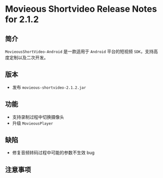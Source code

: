 # Movieous Shortvideo Release Notes for 2.1.2

## 简介

`MovieousShortVideo-Android` 是一款适用于 `Android` 平台的短视频 `SDK`，支持高度定制以及二次开发。

## 版本

* 发布 `movieous-shortvideo-2.1.2.jar`

## 功能

* 支持录制过程中切换摄像头
* 升级 `MovieousPlayer`

## 缺陷

* 修复音频转码过程中可能的参数不生效 bug

## 注意事项
